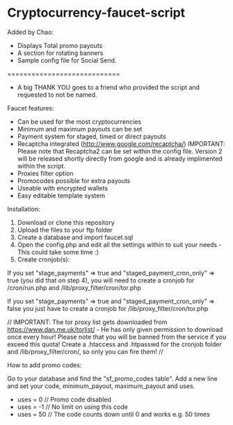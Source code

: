 Cryptocurrency-faucet-script
============================
Added by Chao:

- Displays Total promo payouts
- A section for rotating banners
- Sample config file for Social Send.

============================
* A big THANK YOU goes to a friend who provided the script and requested to not be named.

Faucet features:

- Can be used for the most cryptocurrencies
- Minimum and maximum payouts can be set
- Payment system for staged, timed or direct payouts
- Recaptcha integrated (http://www.google.com/recaptcha/) IMPORTANT: Please note that Recaptcha2 can be set within the config file. Version 2 will be released shortly directly from google and is already implimented within the script.
- Proxies filter option
- Promocodes possible for extra payouts
- Useable with encrypted wallets
- Easy editable template system


Installation:

1. Download or clone this repository
2. Upload the files to your ftp folder
3. Create a database and import faucet.sql
4. Open the config.php and edit all the settings within to suit your needs - This could take some time :)
5. Create cronjob(s):

If you set "stage_payments" => true and "staged_payment_cron_only" => true (you did that on step 4), you will need to create a cronjob for /cron/run.php and /lib/proxy_filter/cron/tor.php

If you set "stage_payments" => true and "staged_payment_cron_only" => false you just have to create a cronjob for /lib/proxy_filter/cron/tor.php

// IMPORTANT: The tor proxy list gets downloaded from https://www.dan.me.uk/torlist/ - He has only given permission to download once every hour! Please note that you will be banned from the service if you exceed this quota! Create a .htaccess and .htpasswd for the cronjob folder and /lib/proxy_filter/cron/, so only you can fire them! //


How to add promo codes:

Go to your database and find the "sf_promo_codes table". Add a new line and set your code, minimum_payout, maximum_payout and uses.

- uses = 0 // Promo code disabled
- uses = -1 // No limit on using this code
- uses = 50 // The code counts down until 0 and works e.g. 50 times
